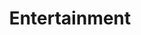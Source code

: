 ---
pid: CH669
title: Entertainment
location_transcription: Trenton & Cambria
zipcode: '19139'
outside_phl: 
neighborhood: Walnut Hill
age: '45'
age_range: 40-49
instagram: 
image_file_name: CH_669.jpg
proposal_transcription: Monument base (Mel Chin's) Designs- Artists, poets, singers,
  kappers, performers, comedians, ventriloquist, etc.
topic: Art,Music
topic_summary: 0, 0
type: Sculpture Statue
keywords_other: 
credit: 
image_labels: 
twitter: 
facebook: 
permalink: "/monuments/ch669/"
layout: item-page
---